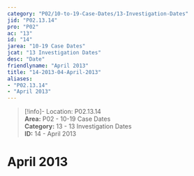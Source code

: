 ```yaml
---  
category: "P02/10-to-19-Case-Dates/13-Investigation-Dates"  
jid: "P02.13.14"  
pro: "P02"  
ac: "13"  
id: "14"  
jarea: "10-19 Case Dates"  
jcat: "13 Investigation Dates"  
desc: "Date"  
friendlyname: "April 2013"  
title: "14-2013-04-April-2013"  
aliases:   
- "P02.13.14"  
- "April 2013"  
---  
```

>[!info]- Location: P02.13.14  
>**Area:** P02 - 10-19 Case Dates  
>**Category:** 13 - 13 Investigation Dates  
>**ID:** 14 - April 2013  
  
# April 2013  
